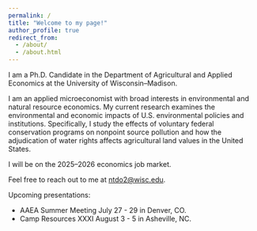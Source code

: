 ```yaml
---
permalink: /
title: "Welcome to my page!"
author_profile: true
redirect_from: 
  - /about/
  - /about.html
---
```


I am a Ph.D. Candidate in the Department of Agricultural and Applied Economics at the University of Wisconsin–Madison.

I am an applied microeconomist with broad interests in environmental and natural resource economics. My current research examines the environmental and economic impacts of U.S. environmental policies and institutions. Specifically, I study the effects of voluntary federal conservation programs on nonpoint source pollution and how the adjudication of water rights affects agricultural land values in the United States. 

I will be on the 2025–2026 economics job market.

Feel free to reach out to me at [ntdo2@wisc.edu](mailto:ntdo2@wisc.edu).

Upcoming presentations:
- AAEA Summer Meeting July 27 - 29 in Denver, CO.
- Camp Resources XXXI August 3 - 5 in Asheville, NC.
